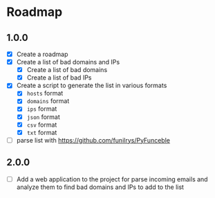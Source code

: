 # Roadmap

## 1.0.0

- [x] Create a roadmap
- [x] Create a list of bad domains and IPs
  - [x] Create a list of bad domains
  - [x] Create a list of bad IPs
- [x] Create a script to generate the list in various formats
  - [x] `hosts` format
  - [x] `domains` format
  - [x] `ips` format
  - [x] `json` format
  - [x] `csv` format
  - [x] `txt` format
  
- [ ] parse list with <https://github.com/funilrys/PyFunceble>

## 2.0.0

- [ ] Add a web application to the project for parse incoming emails and analyze them to find bad domains and IPs to add to the list
